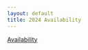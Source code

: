 ```yaml
---
layout: default
title: 2024 Availability
---
```


[Availability](https://forms.office.com/r/Pc1yHSDfSA)